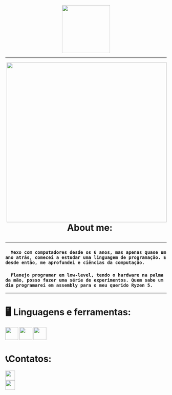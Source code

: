 <p align="center">
  <img src="https://github.com/user-attachments/assets/0dc97d3b-80cb-42ae-828c-413130061a97"
    align=justify
    height=150>
</p>

---
<p align="center">
  <img src="https://github.com/user-attachments/assets/df2eb32b-d28e-4bc1-abf5-0c99cdbb437a" 
    align=right
    height=500
    >
</p>

<div id="user-content-toc" align="center">
  <ul>
  <summary><h1> <p> About me: </p> </h1></summary>
  </ul>
</div>

---

 ### ```  Mexo com computadores desde os 6 anos, mas apenas quase um ano atrás, comecei a estudar uma linguagem de programação. E desde então, me aprofundei e ciências da computação.```
 ### ```  Planejo programar em low-level, tendo o hardware na palma da mão, posso fazer uma série de experimentos. Quem sabe um dia programarei em assembly para o meu querido Ryzen 5.```

---

### <h1>🖥️ Linguagens e ferramentas:</h2>

<img src= https://github.com/user-attachments/assets/b908724f-6527-405a-bb8f-e3d71f2caae8 height=40>
<img src= https://github.com/user-attachments/assets/2c533bb5-bee6-4416-b809-c927dc16d1b7 height=40>
<img src=https://github.com/user-attachments/assets/da9e1412-be0b-4b3f-a8f7-2082732fab28 height=40>

<h1>📞Contatos:</h1>

<a href="mailto:lowhack@tutamail.com" style="outline: none; display: block;">
  <img src="https://github.com/user-attachments/assets/6a3962b2-728c-4716-b52e-6681ff993e39" width="30" border=0>
</a>

<a href="https://discord.gg/5tvsPambYN" style="outline: none; display: block;">
  <img src="https://github.com/user-attachments/assets/304085ca-e626-4e6a-85f2-8590da24eede" width="30" border=0>
</a>
